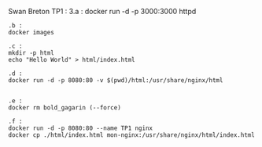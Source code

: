 Swan Breton
TP1 :
  3.a :
    docker run -d -p 3000:3000 httpd
    
    .b :
    docker images

    .c : 
    mkdir -p html
    echo "Hello World" > html/index.html

    .d : 
    docker run -d -p 8080:80 -v $(pwd)/html:/usr/share/nginx/html


    .e :
    docker rm bold_gagarin (--force)

    .f : 
    docker run -d -p 8080:80 --name TP1 nginx
    docker cp ./html/index.html mon-nginx:/usr/share/nginx/html/index.html


    
    
  

  
